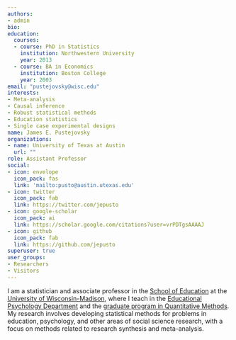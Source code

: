 ```yaml
---
authors:
- admin
bio: 
education:
  courses:
  - course: PhD in Statistics
    institution: Northwestern University
    year: 2013
  - course: BA in Economics
    institution: Boston College
    year: 2003
email: "pustejovsky@wisc.edu"
interests:
- Meta-analysis
- Causal inference
- Robust statistical methods
- Education statistics
- Single case experimental designs
name: James E. Pustejovsky
organizations:
- name: University of Texas at Austin
  url: ""
role: Assistant Professor
social:
- icon: envelope
  icon_pack: fas
  link: 'mailto:pusto@austin.utexas.edu'
- icon: twitter
  icon_pack: fab
  link: https://twitter.com/jepusto
- icon: google-scholar
  icon_pack: ai
  link: https://scholar.google.com/citations?user=vrPDTgsAAAAJ
- icon: github
  icon_pack: fab
  link: https://github.com/jepusto
superuser: true
user_groups:
- Researchers
- Visitors
---
```


I am a statistician and associate professor in the [School of Education](https://education.wisc.edu/) at the [University of Wisconsin-Madison](https://www.wisc.edu/), where I teach in the [Educational Psychology Department](https://edpsych.education.wisc.edu/) and the [graduate program in Quantitative Methods](https://edpsych.education.wisc.edu/academics/quantitative-methods/). My research involves developing statistical methods for problems in education, psychology, and other areas of social science research, with a focus on methods related to research synthesis and meta-analysis. 

